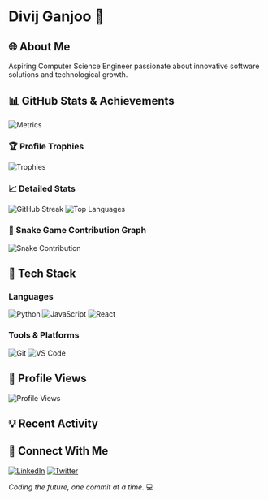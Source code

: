 # Divij Ganjoo 👋

## 🌐 About Me
Aspiring Computer Science Engineer passionate about innovative software solutions and technological growth.

## 📊 GitHub Stats & Achievements

![Metrics](https://github.com/divijg19/divijg19/blob/main/github-metrics.svg)

### 🏆 Profile Trophies
![Trophies](https://github-profile-trophy.vercel.app/?username=divijg19&theme=radical&column=7&margin-w=15&margin-h=15)

### 📈 Detailed Stats
![GitHub Streak](https://github-readme-streak-stats.herokuapp.com/?user=divijg19&theme=dark)
![Top Languages](https://github-readme-stats.vercel.app/api/top-langs/?username=divijg19&layout=compact&theme=radical)

### 🐍 Snake Game Contribution Graph
![Snake Contribution](https://raw.githubusercontent.com/divijg19/divijg19/output/github-contribution-grid-snake.svg)

## 🚀 Tech Stack

### Languages
![Python](https://img.shields.io/badge/Python-FFD43B?style=for-the-badge&logo=python&logoColor=blue)
![JavaScript](https://img.shields.io/badge/JavaScript-323330?style=for-the-badge&logo=javascript&logoColor=F7DF1E)
![React](https://img.shields.io/badge/React-20232A?style=for-the-badge&logo=react&logoColor=61DAFB)

### Tools & Platforms
![Git](https://img.shields.io/badge/GIT-E44C30?style=for-the-badge&logo=git&logoColor=white)
![VS Code](https://img.shields.io/badge/Visual_Studio_Code-0078D4?style=for-the-badge&logo=visual%20studio%20code&logoColor=white)

## 🌟 Profile Views
![Profile Views](https://komarev.com/ghpvc/?username=divijg19&color=blueviolet)

## 💡 Recent Activity
<!--START_SECTION:activity-->
<!--END_SECTION:activity-->

## 🤝 Connect With Me
[![LinkedIn](https://img.shields.io/badge/LinkedIn-0077B5?style=for-the-badge&logo=linkedin&logoColor=white)](https://www.linkedin.com/in/divij-ganjoo-18a03124b/)
[![Twitter](https://img.shields.io/badge/Twitter-1DA1F2?style=for-the-badge&logo=twitter&logoColor=white)](https://twitter.com/divij_597)

*Coding the future, one commit at a time.* 💻
